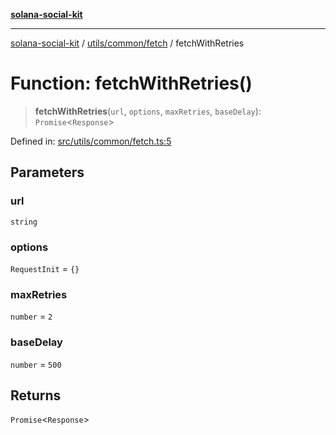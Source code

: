 [**solana-social-kit**](../../../../README.md)

***

[solana-social-kit](../../../../README.md) / [utils/common/fetch](../README.md) / fetchWithRetries

# Function: fetchWithRetries()

> **fetchWithRetries**(`url`, `options`, `maxRetries`, `baseDelay`): `Promise`\<`Response`\>

Defined in: [src/utils/common/fetch.ts:5](https://github.com/SendArcade/solana-social-starter/blob/98f94bb63d3814df24512365f6ae706d273e698f/src/utils/common/fetch.ts#L5)

## Parameters

### url

`string`

### options

`RequestInit` = `{}`

### maxRetries

`number` = `2`

### baseDelay

`number` = `500`

## Returns

`Promise`\<`Response`\>
